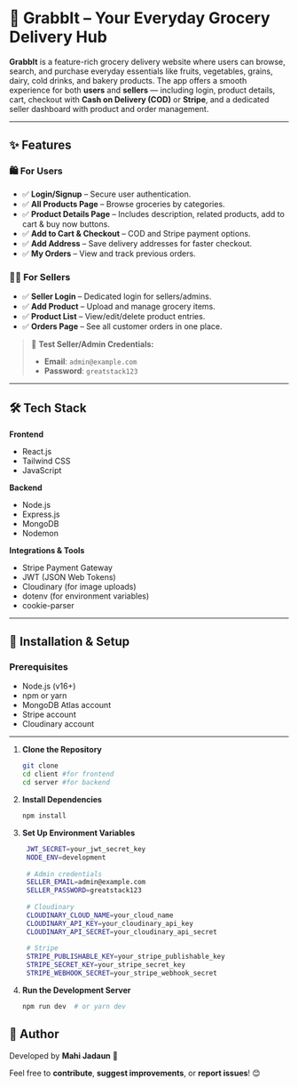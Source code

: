 # 🛒 GrabbIt – Your Everyday Grocery Delivery Hub

**GrabbIt** is a feature-rich grocery delivery website where users can browse, search, and purchase everyday essentials like fruits, vegetables, grains, dairy, cold drinks, and bakery products. The app offers a smooth experience for both **users** and **sellers** — including login, product details, cart, checkout with **Cash on Delivery (COD)** or **Stripe**, and a dedicated seller dashboard with product and order management.

---

## ✨ Features

### 🛍️ For Users
- ✅ **Login/Signup** – Secure user authentication.
- ✅ **All Products Page** – Browse groceries by categories.
- ✅ **Product Details Page** – Includes description, related products, add to cart & buy now buttons.
- ✅ **Add to Cart & Checkout** – COD and Stripe payment options.
- ✅ **Add Address** – Save delivery addresses for faster checkout.
- ✅ **My Orders** – View and track previous orders.

### 🧑‍💼 For Sellers
- ✅ **Seller Login** – Dedicated login for sellers/admins.
- ✅ **Add Product** – Upload and manage grocery items.
- ✅ **Product List** – View/edit/delete product entries.
- ✅ **Orders Page** – See all customer orders in one place.

> 🔐 **Test Seller/Admin Credentials:**
> - **Email**: `admin@example.com`  
> - **Password**: `greatstack123`

---

## 🛠️ Tech Stack

**Frontend**
- React.js  
- Tailwind CSS  
- JavaScript

**Backend**
- Node.js  
- Express.js  
- MongoDB  
- Nodemon

**Integrations & Tools**
- Stripe Payment Gateway  
- JWT (JSON Web Tokens)  
- Cloudinary (for image uploads)  
- dotenv (for environment variables)  
- cookie-parser

---

## 🚀 Installation & Setup

### Prerequisites
- Node.js (v16+)
- npm or yarn
- MongoDB Atlas account
- Stripe account
- Cloudinary account

---

1. **Clone the Repository**  
   ```sh
   git clone 
   cd client #for frontend
   cd server #for backend
2. **Install Dependencies**
   ```sh
   npm install
3. **Set Up Environment Variables**
   ```sh
    JWT_SECRET=your_jwt_secret_key
    NODE_ENV=development
    
    # Admin credentials
    SELLER_EMAIL=admin@example.com
    SELLER_PASSWORD=greatstack123
    
    # Cloudinary
    CLOUDINARY_CLOUD_NAME=your_cloud_name
    CLOUDINARY_API_KEY=your_cloudinary_api_key
    CLOUDINARY_API_SECRET=your_cloudinary_api_secret
    
    # Stripe
    STRIPE_PUBLISHABLE_KEY=your_stripe_publishable_key
    STRIPE_SECRET_KEY=your_stripe_secret_key
    STRIPE_WEBHOOK_SECRET=your_stripe_webhook_secret

4. **Run the Development Server**
   ```sh
   npm run dev  # or yarn dev

## 👤 Author  

Developed by **Mahi Jadaun** 🚀  

Feel free to **contribute**, **suggest improvements**, or **report issues**! 😊  


